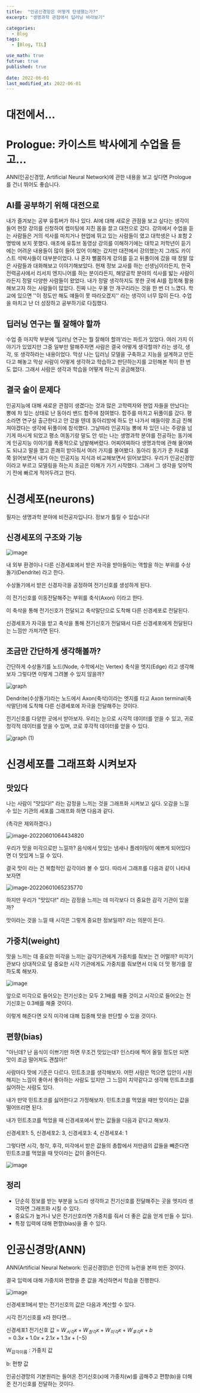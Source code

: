 ```yaml
---
title:  "인공신경망은 어떻게 탄생했는가?"
excerpt: "생명과학 관점애서 딥러닝 바라보기"

categories:
  - Blog
tags:
  - [Blog, TIL]

use_math: true
futrue: true
published: true
 
date: 2022-06-01
last_modified_at: 2022-06-01
---
```














# 대전에서...



# Prologue: 카이스트 박사에게 수업을 듣고...

ANN(인공신경망, Artificial Neural Network)에 관한 내용을 보고 싶다면 Prologue를 건너 뛰어도 좋습니다.

## AI를 공부하기 위해 대전으로

내가 즐겨보는 공부 유튜버가 하나 있다. AI에 대해 새로운 관점을 보고 싶다는 생각이 들어 현장 강의를 신청하여 랩미팅에 지친 몸을 끌고 대전으로 갔다. 강의에서 수업을 듣는 사람들은 거의 석사를 마치거나 현업에 뛰고 있는 사람들이 였고 대학생은 나 포함 2명밖에 보지 못했다. 애초에 유튜브 동영상 강의를 이해하기에는 대학교 저학년이 듣기에는 어려운 내용들이 많이 들어 있어 이해는 갔지만 대전에서 강의했는지 그래도 카이스트 석박사들이 대부분이었다. 나 혼자 뻘쭘하게 강의를 듣고 뒤풀이에 갔을 때 정말 많은 사람들과 대화해보고 이야기해보았다. 현재 정보 교사를 하는 선생님이라든지, 한국전력공사에서 리서치 엔지니어를 하는 분이라든지, 해양공학 분야의 석사를 밟는 사람이라든지 정말 다양한 사람들이 왔었다. 내가 정말 생각하지도 못한 곳에 AI를 접목해 활용해보고자 하는 사람들이 많았다. 진짜 나는 우물 안 개구리라는 것을 한 번 더 느꼈다. 학교에 있으면 ''이 정도만 해도 얘들이 못 따라오겠지'' 라는 생각이 너무 많이 든다. 수업을 마치고 난 더 성장하고 공부하기로 다짐했다. 



## 딥러닝 연구는 뭘 잘해야 할까

수업 중 마지막 부분에 '딥러닝 연구는 뭘 잘해야 할까'라는 파트가 있었다. 여러 가지 이야기가 있었지만 그중 일부만 말해주자면 사람은 결국 어떻게 생각할까? 라는 생각, 생각, 또 생각하라는 내용이었다. 막상 나는 딥러닝 모델을 구축하고 지능을 설계하고 만든다고 해놓고 막상 사람이 어떻게 생각하고 학습하고 판단하는지를 고민해본 적이 한 번도 없다. 그래서 사람은 생각과 학습을 어떻게 하는지 궁금해졌다.



## 결국 술이 문제다

인공지능에 대해 새로운 관점이 생겼다는 것과 많은 고학력자와 현업 자들을 만났다는 뽕에 차 있는 상태로 난 동아리 밴드 합주에 참여했다. 합주를 마치고 뒤풀이를 갔다. 평소라면 연구실 출근한다고 안 갔을 텐데 동아리방에 하도 안 나가서 얘들이랑 조금 친해져야겠다는 생각에 뒤풀이에 참석했다. 그날따라 인공지능 뽕에 차 있던 나는 주량을 넘기게 마시게 되었고 평소 여동기랑 말도 안 섞는 나는 생명과학 분야를 전공하는 동기에게 인공지능 이야기를 폭풍적으로 남발해버렸다. 어찌어찌하다 생명과학에 관해 물어봐도 되냐고 말을 했고 흔쾌히 받아줘서 여러 가지를 물어봤다. 동아리 동기가 준 자료를 쭉 읽어보면서 내가 아는 인공지능 지식과 비교해보면서 읽어보았다. 우리가 인공신경망이라고 부르고 모델링을 하는지 조금은 이해가 가기 시작했다. 그래서 그 생각을 잊어먹기 전에 빠르게 적어두려고 한다.







# 신경세포(neurons)

필자는 생명과학 분야에 비전공자입니다. 정보가 틀릴 수 있습니다!

## 신경세포의 구조와 기능

![image](https://user-images.githubusercontent.com/76248669/171283090-ff512f55-f99a-474e-9e4d-d5ffea48eb14.png)

내 외부 환경이나 다른 신경세포에서 받은 자극을 받아들이는 역할을 하는 부위를 수상돌기(Dendrite) 라고 한다.   

수상돌기에서 받은 신경자극을 공정하여 전기신호를 생성하게 된다. 

이 전기신호를 이동전달해주는 부위를 축삭(Axon) 이라고 한다.  

이 축삭을 통해 전기신호가 전달되고 축삭말단으로 도착해 다른 신경세포로 전달된다.   

신경세포가 자극을 받고 축삭을 통해 전기신호가 전달돼서 다른 신경세포에게 전달된다는 느낌만 가져가면 된다.  

## 조금만 간단하게 생각해볼까?

간단하게 수상돌기를 노드(Node, 수학에서는 Vertex) 축삭을 엣지(Edge) 라고 생각해보자 그렇다면 이렇게 그려볼 수 있지 않을까?  

![graph](https://user-images.githubusercontent.com/76248669/171286374-a883f5aa-2bf6-46c6-9292-dc7f900683d2.png)

Dendrite(수상돌기)라는 노드에서 Axon(축삭)이라는 엣지를 타고 Axon terminal(축삭말단)에 도착해 다른 신경세포에 자극을 전달해주는 것이다.  



전기신호를 다양한 곳에서 받아보자. 우리는 눈으로 시각적 데이터를 얻을 수 있고, 귀로 청각적 데이터를 얻을 수 있며, 코로 후각적 데이터를 얻을 수 있다.  

![graph (1)](https://user-images.githubusercontent.com/76248669/171287315-ae8f52c3-c69f-4a9f-b6ab-459b3e12c1c8.png)

# 신경세포를 그래프화 시켜보자

## 맛있다

나는 사람이 "맛있다!" 라는 감정을 느끼는 것을 그래프화 시켜보고 싶다.  오감을 느낄 수 있는 기관의 세포를 그래프화 하면 다음과 같다.  

(촉각은 제외하겠다.)  

![image-20220601064434820](C:\Users\rich3\AppData\Roaming\Typora\typora-user-images\image-20220601064434820.png)

우리가 맛을 미각으로만 느낄까? 음식에서 맛있는 냄새나 플레이팅이 예쁘게 되어있다면 더 맛있게 느낄 수 있다.   

결국 맛이 라는 건 복합적인 감각이라 볼 수 있다. 따라서 그래프를 다음과 같이 나타내보자면  

![image-20220601065235770](https://user-images.githubusercontent.com/76248669/171290756-5b2e7318-ae98-4884-8a2d-c0b642dd3b7e.png)

하지만 우리가 "맛있다!" 라는 감정을 느끼는 데 미각보다 더 중요한 감각 기관이 있을까?    

맛이라는 것을 느낄 때 시각은 그렇게 중요한 정보일까? 라는 의문이 든다.   

## 가중치(weight)

맛을 느끼는 데 중요한 미각을 느끼는 감각기관에게 가중치를 줘보는 건 어떨까?  미각기관보다 상대적으로 덜 중요한 시각 기관에게도 가중치를 줘보면서 더욱 더 맛 평가를 잘 하도록 해보자.  

![image](https://user-images.githubusercontent.com/76248669/171291685-f93caf0e-7a9f-4f3d-b068-43c97999d35a.png)

앞으로 미각으로 들어오는 전기신호는 모두 2.1배를 해줄 것이고 시각으로 들어오는 전기신호는 0.3배를 해줄 것이다.  

이렇게 해준다면 오직 미각에 대해 집중해 맛을 판단할 수 있을 것이다.  



## 편향(bias)

"아닌데? 난 음식이 이쁘기만 하면 무조건 맛있는데? 인스타에 찍어 올릴 정도만 되면 맛이 조금 떨어져도 괜찮아!"  



사람마다 맛에 기준은 다르다. 민트초코를 생각해보자. 어떤 사람은 먹으면 입안이 시원해지는 느낌이 좋아서 좋아하는 사람도 있지만 그 느낌이 치약같다고 생각해 민트초코를 싫어하는 사람도 있다.  



내가 만약 민트초코를 싫어한다고 가정해보자. 민트초코를 먹었을 때만 맛이라는 값을 떨어뜨리면 된다.  

내가 민트초코를 먹었을 때 신경세포에서 받는 값들을 다음과 같다고 해보자.   

신경세포1: 5, 신경세포2: 3, 신경세포3: 4, 신경세포4: 1  

그렇다면 시각, 청각, 후각, 미각에서 받은 값들의 총합에서 저만큼의 값들을 빼준다면 민트초코를 먹었을 때 맛이라는 값이 줄어든다. 



![image](https://user-images.githubusercontent.com/76248669/171293936-2d075eea-dc6b-40a2-b091-518ef73b973c.png)

## 정리

- 단순히 정보를 받는 부분을 노드라 생각하고 전기신호를 전달해주는 곳을 엣지라 생각하면 그래프화 시킬 수 있다.  
- 중요도가 높거나 낮은 전기신호라면 가중치를 줘서 더 좋은 값을 얻게 만들 수 있다.    
- 특정 입력에 대해 편향(bias)을 줄 수 있다.   



# 인공신경망(ANN)

ANN(Artificial Neural Network: 인공신경망)은 인간의 뉴런을 본떠 만든 것이다.   

결국 입력에 대해 가중치와 편향을 준 값을 계산하면서 학습을 진행한다.  

![image](https://user-images.githubusercontent.com/76248669/171294853-b202ee91-ec65-43b8-89e1-f5d725320f78.png)  

신경세포1에서 받는 전기신호의 값은 다음과 계산할 수 있다.  

시각 전기신호를 x라 한다면...   

신경세포1 전기신호 값 =  $W_{시각}x + W_{청각}x + W_{미각}x +W_{후각}x + b$  
$=0.3x+1.0x+2.1x+1.3x + (-5)$  

W<sub>감각이름</sub> : 가중치 값    

b: 편향 값   

인공신경망의 기본원리는 들어온 전기신호(x)에 가중치(w)를 곱해주고 편향(b)을 더해준 전기신호를 전달하는 것이다.  